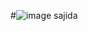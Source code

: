 #![image](https://github.com/Alfiia2/sajida/assets/118629227/63317ca2-a65f-4698-b87c-9532deeccf6b)
 sajida
